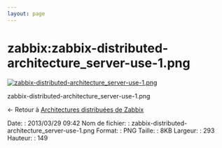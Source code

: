 ```yaml
---
layout: page
---
```


zabbix:zabbix-distributed-architecture\_server-use-1.png
========================================================

[![zabbix-distributed-architecture\_server-use-1.png](..//assets/media/zabbix/zabbix-distributed-architecture_server-use-1.png@cache=&w=293&h=149 "zabbix-distributed-architecture_server-use-1.png")](..//assets/media/zabbix/zabbix-distributed-architecture_server-use-1.png@cache= "Afficher le fichier original")

zabbix-distributed-architecture\_server-use-1.png

← Retour à [Architectures distribuées de
Zabbix](../../zabbix/zabbix-distributed-architecture.html "zabbix:zabbix-distributed-architecture")

Date:
:   2013/03/29 09:42
Nom de fichier:
:   zabbix-distributed-architecture\_server-use-1.png
Format:
:   PNG
Taille:
:   8KB
Largeur:
:   293
Hauteur:
:   149

